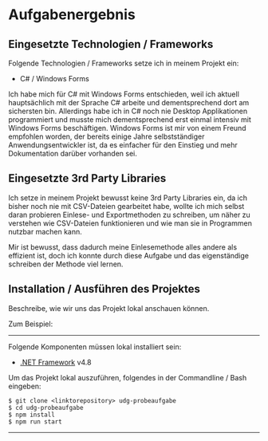 # Aufgabenergebnis

## Eingesetzte Technologien / Frameworks

Folgende Technologien / Frameworks setze ich in meinem Projekt ein:

- C# / Windows Forms

Ich habe mich für C# mit Windows Forms entschieden, weil ich aktuell hauptsächlich mit der Sprache C# arbeite und dementsprechend dort am sichersten bin.
Allerdings habe ich in C# noch nie Desktop Applikationen programmiert und musste mich dementsprechend erst einmal intensiv mit Windows Forms beschäftigen.
Windows Forms ist mir von einem Freund empfohlen worden, der bereits einige Jahre selbstständiger Anwendungsentwickler ist, da es einfacher für den Einstieg und mehr Dokumentation darüber vorhanden sei.

## Eingesetzte 3rd Party Libraries

Ich setze in meinem Projekt bewusst keine 3rd Party Libraries ein, da ich bisher noch nie mit CSV-Dateien gearbeitet habe, wollte ich mich selbst daran probieren Einlese- und Exportmethoden zu schreiben, um näher zu verstehen wie CSV-Dateien funktionieren und wie man sie in Programmen nutzbar machen kann.

Mir ist bewusst, dass dadurch meine Einlesemethode alles andere als effizient ist, doch ich konnte durch diese Aufgabe und das eigenständige schreiben der Methode viel lernen.

## Installation / Ausführen des Projektes

Beschreibe, wie wir uns das Projekt lokal anschauen können.

Zum Beispiel:

---

Folgende Komponenten müssen lokal installiert sein:

- [.NET Framework](https://dotnet.microsoft.com/en-us/download/dotnet-framework/net48) v4.8

Um das Projekt lokal auszuführen, folgendes in der Commandline / Bash eingeben:

```console
$ git clone <linktorepository> udg-probeaufgabe
$ cd udg-probeaufgabe
$ npm install
$ npm run start
```
---
